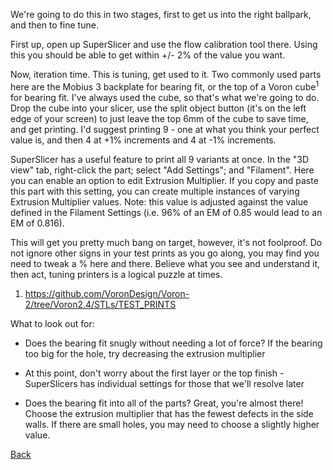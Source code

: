We're going to do this in two stages, first to get us into the right ballpark, and then to fine tune.

First up, open up SuperSlicer and use the flow calibration tool there. Using this you should be able to get within +/- 2% of the value you want.

Now, iteration time. This is tuning, get used to it. Two commonly used parts here are the Mobius 3 backplate for bearing fit, or the top of a Voron cube<sup>1</sup> for bearing fit. I've always used the cube, so that's what we're going to do. Drop the cube into your slicer, use the split object button (it's on the left edge of your screen) to just leave the top 6mm of the cube to save time, and get printing. I'd suggest printing 9 - one at what you think your perfect value is, and then 4 at +1% increments and 4 at -1% increments.

SuperSlicer has a useful feature to print all 9 variants at once. In the "3D view" tab, right-click the part; select "Add Settings"; and "Filament". Here you can enable an option to edit Extrusion Multiplier. If you copy and paste this part with this setting, you can create multiple instances of varying Extrusion Multiplier values. Note: this value is adjusted against the value defined in the Filament Settings (i.e. 96% of an EM of 0.85 would lead to an EM of 0.816).

This will get you pretty much bang on target, however, it's not foolproof. Do not ignore other signs in your test prints as you go along, you may find you need to tweak a % here and there. Believe what you see and understand it, then act, tuning printers is a logical puzzle at times.


1. https://github.com/VoronDesign/Voron-2/tree/Voron2.4/STLs/TEST_PRINTS


What to look out for:
* Does the bearing fit snugly without needing a lot of force?
If the bearing too big for the hole, try decreasing the extrusion multiplier

* At this point, don't worry about the first layer or the top finish - SuperSlicers has individual settings for those that we'll resolve later

* Does the bearing fit into all of the parts? Great, you're almost there!
Choose the extrusion multiplier that has the fewest defects in the side walls. If there are small holes, you may need to choose a slightly higher value.


[Back](README.md)

